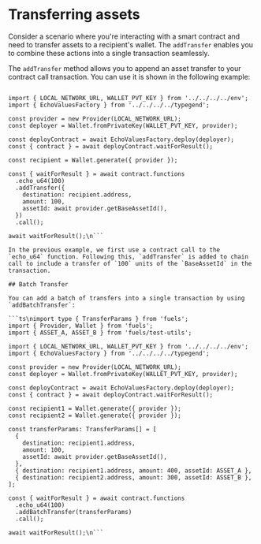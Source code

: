 # Transferring assets

Consider a scenario where you're interacting with a smart contract and need to transfer assets to a recipient's wallet. The `addTransfer` enables you to combine these actions into a single transaction seamlessly.

The `addTransfer` method allows you to append an asset transfer to your contract call transaction. You can use it is shown in the following example:

```ts\nimport { Provider, Wallet } from 'fuels';

import { LOCAL_NETWORK_URL, WALLET_PVT_KEY } from '../../../../env';
import { EchoValuesFactory } from '../../../../typegend';

const provider = new Provider(LOCAL_NETWORK_URL);
const deployer = Wallet.fromPrivateKey(WALLET_PVT_KEY, provider);

const deployContract = await EchoValuesFactory.deploy(deployer);
const { contract } = await deployContract.waitForResult();

const recipient = Wallet.generate({ provider });

const { waitForResult } = await contract.functions
  .echo_u64(100)
  .addTransfer({
    destination: recipient.address,
    amount: 100,
    assetId: await provider.getBaseAssetId(),
  })
  .call();

await waitForResult();\n```

In the previous example, we first use a contract call to the `echo_u64` function. Following this, `addTransfer` is added to chain call to include a transfer of `100` units of the `BaseAssetId` in the transaction.

## Batch Transfer

You can add a batch of transfers into a single transaction by using `addBatchTransfer`:

```ts\nimport type { TransferParams } from 'fuels';
import { Provider, Wallet } from 'fuels';
import { ASSET_A, ASSET_B } from 'fuels/test-utils';

import { LOCAL_NETWORK_URL, WALLET_PVT_KEY } from '../../../../env';
import { EchoValuesFactory } from '../../../../typegend';

const provider = new Provider(LOCAL_NETWORK_URL);
const deployer = Wallet.fromPrivateKey(WALLET_PVT_KEY, provider);

const deployContract = await EchoValuesFactory.deploy(deployer);
const { contract } = await deployContract.waitForResult();

const recipient1 = Wallet.generate({ provider });
const recipient2 = Wallet.generate({ provider });

const transferParams: TransferParams[] = [
  {
    destination: recipient1.address,
    amount: 100,
    assetId: await provider.getBaseAssetId(),
  },
  { destination: recipient1.address, amount: 400, assetId: ASSET_A },
  { destination: recipient2.address, amount: 300, assetId: ASSET_B },
];

const { waitForResult } = await contract.functions
  .echo_u64(100)
  .addBatchTransfer(transferParams)
  .call();

await waitForResult();\n```
